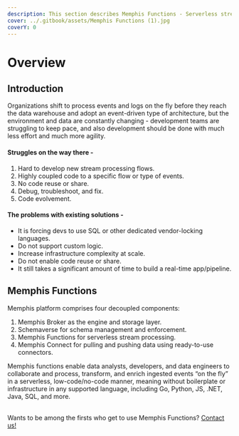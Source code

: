```yaml
---
description: This section describes Memphis Functions - Serverless stream processing
cover: ../.gitbook/assets/Memphis Functions (1).jpg
coverY: 0
---
```


# Overview

## Introduction

Organizations shift to process events and logs on the fly before they reach the data warehouse and adopt an event-driven type of architecture, but the environment and data are constantly changing - development teams are struggling to keep pace, and also development should be done with much less effort and much more agility.

#### Struggles on the way there -&#x20;

1. Hard to develop new stream processing flows.
2. Highly coupled code to a specific flow or type of events.
3. No code reuse or share.
4. Debug, troubleshoot, and fix.
5. Code evolvement.

#### The problems with existing solutions -&#x20;

* It is forcing devs to use SQL or other dedicated vendor-locking languages.
* Do not support custom logic.
* Increase infrastructure complexity at scale.
* Do not enable code reuse or share.
* It still takes a significant amount of time to build a real-time app/pipeline.

## Memphis Functions

&#x20;Memphis platform comprises four decoupled components:&#x20;

1. Memphis Broker as the engine and storage layer.
2. Schemaverse for schema management and enforcement.
3. Memphis Functions for serverless stream processing.
4. Memphis Connect for pulling and pushing data using ready-to-use connectors.

Memphis functions enable data analysts, developers, and data engineers to collaborate and process, transform, and enrich ingested events “on the fly” in a serverless, low-code/no-code manner, meaning without boilerplate or infrastructure in any supported language, including Go, Python, JS, .NET, Java, SQL, and more.

\
Wants to be among the firsts who get to use Memphis Functions? [Contact us!](http://127.0.0.1:5000/u/wn77tNYOpAQUEM6yGQyhhhnAYun2)
